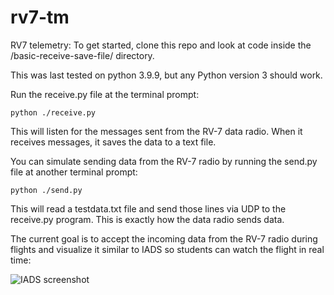 # rv7-tm
RV7 telemetry:
To get started, clone this repo and look at code inside the /basic-receive-save-file/ directory.

This was last tested on python 3.9.9, but any Python version 3 should work.

Run the receive.py file at the terminal prompt:
```
python ./receive.py 
```
This will listen for the messages sent from the RV-7 data radio. When it receives messages, it saves the data to a text file.

You can simulate sending data from the RV-7 radio by running the send.py file at another terminal prompt:
```
python ./send.py
```
This will read a testdata.txt file and send those lines via UDP to the receive.py program. This is exactly how the data radio
sends data.

The current goal is to accept the incoming data from the RV-7 radio during flights and visualize it similar to IADS so students can watch the flight in real time:
  
  
![IADS screenshot](https://www.curtisswrightds.com/content/images/IADS-RTStation.png)
